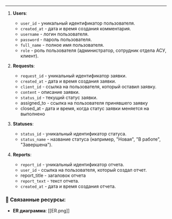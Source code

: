 
___

1. **Users**:
     
    - `user_id` - уникальный идентификатор пользователя.
    - `created_at` - дата и время создания комментария.
    - `username` - логин пользователя.
    - `password` - пароль пользователя.
    - `full_name` - полное имя пользователя.
    - `role` - роль пользователя (администратор, сотрудник отдела АСУ, клиент).
    
2. **Requests**:
    
    - `request_id` - уникальный идентификатор заявки.
    - `created_at` - дата и время создания заявки.
    - `client_id` - ссылка на пользователя, который оставил заявку.
    - `content` - описание заявки.
    - `status_id` - текущий статус заявки.
    -  assigned_to - ссылка на пользователя принявшего заявку
    -  closed_at - дата и время, когда статус заявки меняется на выполнено
    
3. **Statuses**:
    
    - `status_id` - уникальный идентификатор статуса.
    - `status_name` - название статуса (например, "Новая", "В работе", "Завершена").
    
4. **Reports**:
    
    - `report_id` - уникальный идентификатор отчета.
    - `user_id` - ссылка на пользователя, который создал отчет.
    - report_title - загаловок отчета
    - `report_text` - текст отчета.
    - `created_at` - дата и время создания отчета.

### 🔗 Связанные ресурсы:
- **ER диаграмма**: [[ER.png]]

